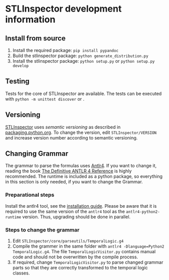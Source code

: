 # STLInspector development information

## Install from source

1. Install the required package: `pip install pypandoc`
2. Build the stlinspector package: `python generate_distribution.py`
3. Install the stlinspector package: `python setup.py` or `python setup.py develop`

## Testing

Tests for the core of STLInspector are available. The tests can be executed with `python -m unittest discover` or .

## Versioning

[STLInspector](http://github.com/STLInspector/STLInspector) uses *semantic versioning* as described in [packaging.python.org](https://packaging.python.org/distributing/#choosing-a-versioning-scheme).
To change the version, edit `STLInspector/VERSION` and increase version number according to semantic versioning.

## Changing Grammar

The grammar to parse the formulas uses [Antlr4](https://www.antlr.org).
If you want to change it, reading the book [The Definitive ANTLR 4 Reference](https://pragprog.com/book/tpantlr2/the-definitive-antlr-4-reference) is highly recommended. The runtime is included as a python package, so everything in this section is only needed, if you want to change the Grammar.

### Preparational steps

Install the antlr4 tool, see the [installation guide](https://github.com/antlr/antlr4/blob/master/doc/getting-started.md#Installation).
Please be aware that it is required to use the same version of the `antlr4` tool as the `antlr4-python2-runtime` version. Thus, upgrading should be done in parallel.

### Steps to change the grammar

1. Edit `STLInspector/core/parseutils/TemporalLogic.g4`
2. Compile the grammer in the same folder with `antlr4 -Dlanguage=Python2 TemporalLogic.g4`. The file `TemporalLogicVisitor.py` contains manual code and should not be overwritten by the compile process.
3. If required, change `TemporalLogicVisitor.py` to parse changed grammar parts so that they are correctly transformed to the temporal logic classes.
